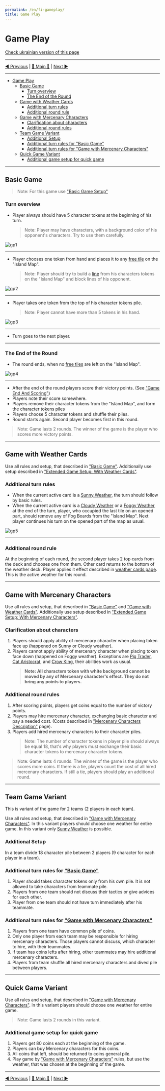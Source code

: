 ```yaml
---
permalink: /en/fi-gameplay/
title: Game Play
---
```


# Game Play

[Check ukrainian version of this page](../ua/GamePlay.md)

***

[◄ Previous](GameSetup.md) | [🚪 Main 🚪](IndexPage.md) | [Next ►](GameEndAndScoring.md)

***
- [Game Play](#game-play)
    - [Basic Game](#basic-game)
        - [Turn overview](#turn-overview)
        - [The End of the Round](#the-end-of-the-round)
    - [Game with Weather Cards](#game-with-weather-cards)
        - [Additional turn rules](#additional-turn-rules)
        - [Additional round rule](#additional-round-rule)
    - [Game with Mercenary Characters](#game-with-mercenary-characters)
        - [Clarification about characters](#clarification-about-characters)
        - [Additional round rules](#additional-round-rules)
    - [Team Game Variant](#team-game-variant)
        - [Additional Setup](#additional-setup)
        - [Additional turn rules for "Basic Game"](#additional-turn-rules-for-%22basic-game%22)
        - [Additional turn rules for "Game with Mercenary Characters"](#additional-turn-rules-for-%22game-with-mercenary-characters%22)
    - [Quick Game Variant](#quick-game-variant)
        - [Additional game setup for quick game](#additional-game-setup-for-quick-game)

***

## Basic Game

> Note: For this game use ["Basic Game Setup"](GameSetup.md#basic-game-setup)

### Turn overview

* Player always should have 5 character tokens at the beginning of his turn.
   > Note: Player may have characters, with a background color of his opponent's characters. Try to use them carefully.

![gp1]

***

* Player chooses one token from hand and places it to any [free tile][freeTile] on the "Island Map". 
    > Note: Player should try to build a [line][line] from his characters tokens on the "Island Map" and block lines of his opponent.

![gp2]

***

* Player takes one token from  the top of his character tokens pile.
    > Note: Player cannot have more than 5 tokens in his hand.

![gp3]

***

* Turn goes to the next player.

***

### The End of the Round

* The round ends, when no [free tiles][freeTile] are left on the "Island Map".

![gp4]

***

* After the end of the round players score their victory points. (See ["Game End And Scoring"](GameEndAndScoring.md))
* Players note their score somewhere.
* Players remove their character tokens from the "Island Map", and form the character tokens piles
* Players choose 5 character tokens and shuffle their piles.
* Round starts again. Second player becomes first in this round.

> Note: Game lasts 2 rounds. The winner of the game is the player who scores more victory points.

***

## Game with Weather Cards

Use all rules and setup, that described in ["Basic Game"](#basic-game). Additionally use setup described in ["Extended Game Setup: With Weather Cards"](GameSetup.md#extended-game-setup-with-weather-cards).

### Additional turn rules

* When the current active card is a [Sunny Weather](WeatherCards.md#sunny-weather-card), the turn should follow by basic rules.
* When the current active card is a [Cloudy Weather](WeatherCards.md#cloudy-weather-card) or a [Foggy Weather](WeatherCards.md#foggy-weather-card), at the end of the turn, player, who occupied the last tile on an opened part, should remove any of Fog Boards from the "Island Map". Next player continues his turn on the opened part of the map as usual.
  
![gp5]

***

### Additional round rule

At the beginning of each round, the second player takes 2 top cards from the deck and chooses one from them. Other card returns to the bottom of the weather deck. Player applies it effect described in [weather cards page](WeatherCards.md). This is the active weather for this round.

***

## Game with Mercenary Characters

Use all rules and setup, that described in ["Basic Game"](#basic-game) and ["Game with Weather Cards"](#game-with-weather-cards). Additionally use setup described in ["Extended Game Setup: With Mercenary Characters"](GameSetup.md#extended-game-setup-with-mercenary-characters).

### Clarification about characters

1. Players should apply ability of mercenary character when placing token face up (happened on Sunny or Cloudy weather).
2. Players cannot apply ability of mercenary character when placing token face down (happened on Foggy weather). Exceptions are [Pig Trader](BasicCharactersDescription.md#pig-trader), [Cat Aristocrat](MercenaryCharactersDescription.md#cat-aristocrat), and [Crow King](MercenaryCharactersDescription.md#crow-king), their abilities work as usual.
   > **Note: All characters token with white background cannot be moved by any of Mercenary character's effect. They do not bring any points to players.**

### Additional round rules

1. After scoring points, players get coins equal to the number of victory points.
2. Players may hire mercenary character, exchanging basic character and pay a needed cost. (Costs described in ["Mercenary Characters Description"](MercenaryCharactersDescription.md) page).
3. Players add hired mercenary characters to their character piles.
    > Note: The number of character tokens in player pile should always be equal 18, that's why players must exchange their basic character tokens to mercenary character tokens.

> Note: Game lasts 4 rounds. The winner of the game is the player who scores more coins. If there is a tie, players count the cost of all hired mercenary characters. If still a tie, players should play an additional round.

***

## Team Game Variant

This is variant of the game for  2 teams (2 players in each team).

Use all rules and setup, that described in ["Game with Mercenary Characters"](#game-with-mercenary-characters). In this variant players should choose one weather for entire game. In this variant only [Sunny Weather](WeatherCards.md#sunny-weather-card) is possible.

### Additional Setup

In a team divide 18 character pile between 2 players (9 character for each player in a team).

### Additional turn rules for ["Basic Game"](#basic-game)

1. Player should takes character tokens only from his own pile. It is not allowed to take characters from teammate pile.
2. Players from one team should not discuss their tactics or give advices for each other.
3. Player from one team should not have turn immediately after his teammate.
  
### Additional turn rules for ["Game with Mercenary Characters"](#game-with-mercenary-characters)

1. Players from one team have common pile of coins.
2. Only one player from each team may be responsible for hiring mercenary characters. Those players cannot discuss, which character to hire, with their teammates.
3. If team has coins lefts after hiring, other teammates may hire additional mercenary characters.
4. Players from team shuffle all hired mercenary characters and dived pile between players.

***

## Quick Game Variant

Use all rules and setup, that described in ["Game with Mercenary Characters"](#game-with-mercenary-characters). In this variant players should choose one weather for entire game.

> Note: Game lasts 2 rounds in this variant.

### Additional game setup for quick game

1. Players get 80 coins each at the beginning of the game.
2. Players can buy Mercenary characters for this coins.
3. All coins that left, should be returned to coins general pile.
4. Play game by ["Game with Mercenary Characters"](#game-with-mercenary-characters) rules, but use the weather, that was chosen at the beginning of the game.  

***

[◄ Previous](GameSetup.md) | [🚪 Main 🚪](IndexPage.md) | [Next ►](GameEndAndScoring.md)

***

<!--Web links ref-->
[line]: ComponentsAndTerminologyPage.md#the-line
[freeTile]: ComponentsAndTerminologyPage.md#free-tile

<!--Image links ref-->
[gp1]: ../../resources/img/gp1.jpg
[gp2]: ../../resources/img/gp2.jpg
[gp3]: ../../resources/img/gp3.jpg
[gp4]: ../../resources/img/gp4.jpg
[gp5]: ../../resources/img/gp5.jpg